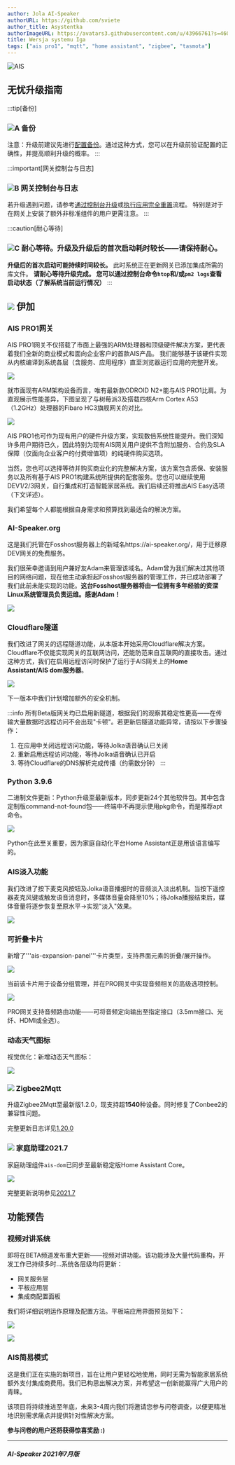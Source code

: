 ```yaml
---
author: Jola AI-Speaker
authorURL: https://github.com/sviete
author_title: Asystentka
authorImageURL: https://avatars3.githubusercontent.com/u/43966761?s=460&v=4
title: Wersja systemu Iga
tags: ["ais pro1", "mqtt", "home assistant", "zigbee", "tasmota"]
---
```


<div class="IntroAisBlogMenu" >

![AIS](/img/en/blog/202107/iga.png)

</div>

<!--truncate-->

## 无忧升级指南

:::tip[备份]
### ![A](/img/en/blog/202009/alpha-a-circle.png) 备份

注意：升级前建议先进行[配置备份](/docs/ais_bramka_configuration_software#kopia-zapasowa-konfiguracji)。通过这种方式，您可以在升级前验证配置的正确性，并提高顺利升级的概率。
:::

:::important[网关控制台与日志]
### ![B](/img/en/blog/202009/alpha-b-circle.png) 网关控制台与日志

若升级遇到问题，请参考[通过控制台升级](/docs/ais_bramka_update_manual)或[执行应用完全重置](/docs/ais_bramka_reset_ais_step_by_step)流程。
特别是对于在网关上安装了额外非标准组件的用户更需注意。
:::

:::caution[耐心等待]
### ![C](/img/en/blog/202009/alpha-c-circle.png) 耐心等待。升级及升级后的首次启动耗时较长——请保持耐心。

**升级后的首次启动可能持续时间较长。**
此时系统正在更新网关已添加集成所需的库文件。
**请耐心等待升级完成。
您可以通过控制台命令``htop``和/或``pm2 logs``查看启动状态（了解系统当前运行情况）**
:::

## ![](/img/en/blog/202107/iga.png) 伊加

### AIS PRO1网关

AIS PRO1网关不仅搭载了市面上最强的ARM处理器和顶级硬件解决方案，更代表着我们全新的商业模式和面向企业客户的首款AIS产品。
我们能够基于该硬件实现从内核编译到系统各层（含服务、应用程序）直至浏览器运行应用的完整开发。

![](/img/en/blog/202107/aispro1.png)

就市面现有ARM架构设备而言，唯有最新款ODROID N2+能与AIS PRO1比肩。为直观展示性能差异，下图呈现了与树莓派3及搭载四核Arm Cortex A53（1.2GHz）处理器的Fibaro HC3旗舰网关的对比。

![](/img/en/blog/202107/AIS-PRO1-Benchmark.png)

AIS PRO1也可作为现有用户的硬件升级方案，实现数倍系统性能提升。我们深知许多用户期待已久，因此特别为现有AIS网关用户提供不含附加服务、合约及SLA保障（仅面向企业客户的付费增值项）的纯硬件购买选项。

当然，您也可以选择等待并购买商业化的完整解决方案，该方案包含质保、安装服务以及所有基于AIS PRO1构建系统所提供的配套服务。您也可以继续使用DEV1/2/3网关，自行集成和打造智能家居系统。我们后续还将推出AIS Easy选项（下文详述）。

我们希望每个人都能根据自身需求和预算找到最适合的解决方案。

### AI-Speaker.org

这是我们托管在Fosshost服务器上的新域名https://ai-speaker.org/，用于迁移原DEV网关的免费服务。

我们很荣幸邀请到用户兼好友Adam来管理该域名。Adam曾为我们解决过其他项目的网络问题，现在他主动承担起Fosshost服务器的管理工作，并已成功部署了我们此前未能实现的功能。**这台Fosshost服务器将由一位拥有多年经验的资深Linux系统管理员负责运维。感谢Adam！**

![](/img/en/blog/202107/ais-org.png)

### Cloudflare隧道

我们改进了网关的远程隧道功能，从本版本开始采用Cloudflare解决方案。Cloudflare不仅能实现网关的互联网访问，还能防范来自互联网的直接攻击。通过这种方式，我们在启用远程访问时保护了运行于AIS网关上的**Home Assistant/AIS dom服务器**。

![](/img/en/blog/202107/tunel.png)

下一版本中我们计划增加额外的安全机制。

:::info
所有Beta版网关均已启用新隧道，根据我们的观察其稳定性更高——在传输大量数据时远程访问不会出现"卡顿"。若更新后隧道功能异常，请按以下步骤操作：

1. 在应用中关闭远程访问功能，等待Jolka语音确认已关闭
2. 重新启用远程访问功能，等待Jolka语音确认已开启
3. 等待Cloudflare的DNS解析完成传播（约需数分钟）
:::

### Python 3.9.6

二进制文件更新：Python升级至最新版本，同步更新24个其他软件包。其中包含定制版command-not-found包——终端中不再提示使用pkg命令，而是推荐apt命令。

![](/img/en/blog/202107/python.png)

Python在此至关重要，因为家庭自动化平台Home Assistant正是用该语言编写的。

### AIS淡入功能

我们改进了按下麦克风按钮及Jolka语音播报时的音频淡入淡出机制。当按下遥控器麦克风键或触发语音消息时，多媒体音量会降至10%；待Jolka播报结束后，媒体音量将逐步恢复至原水平→实现"淡入"效果。

![](https://aws1.discourse-cdn.com/free1/uploads/ai_speaker/optimized/2X/d/decf05916341b345e3be3a5beccb55faaffea4aa_2_690x483.jpeg)

### 可折叠卡片

新增了'''ais-expansion-panel'''卡片类型，支持界面元素的折叠/展开操作。

![](/img/en/blog/202107/aisep1.png)

当前该卡片用于设备分组管理，并在PRO网关中实现音频相关的高级选项控制。

![](/img/en/blog/202107/aisep2.png)

PRO网关支持音频路由功能——可将音频定向输出至指定接口（3.5mm接口、光纤、HDMI或全选）。

### 动态天气图标

视觉优化：新增动态天气图标：

![](/img/en/blog/202107/pogoda.gif)

### ![](/img/en/blog/202102/honeybee.png) Zigbee2Mqtt

升级Zigbee2Mqtt至最新版1.2.0，现支持超**1540**种设备。同时修复了Conbee2的兼容性问题。

完整更新日志详见[1.20.0](https://github.com/Koenkk/zigbee2mqtt/releases/tag/1.20.0)

### ![](/img/en/blog/202101/hass.png) 家庭助理2021.7

家庭助理组件``ais-dom``已同步至最新稳定版Home Assistant Core。

![](/img/en/blog/202107/ha.png)

完整更新说明参见[2021.7](https://www.home-assistant.io/blog/2021/07/07/release-20217/)

## 功能预告

### 视频对讲系统

即将在BETA频道发布重大更新——视频对讲功能。该功能涉及大量代码重构，开发工作已持续多时...系统各层级均将更新：

- 网关服务层
- 平板应用层
- 集成商配置面板

我们将详细说明运作原理及配置方法。平板端应用界面预览如下：

![](/img/en/blog/202107/vido1.jpg)

![](/img/en/blog/202107/vido2.jpg)

### AIS简易模式

这是我们正在实施的新项目，旨在让用户更轻松地使用，同时无需为智能家居系统额外支付集成商费用。我们已构思出解决方案，并希望这一创新能赢得广大用户的青睐。

该项目将持续推进至年底，未来3-4周内我们将邀请您参与问卷调查，以便更精准地识别需求痛点并提供针对性解决方案。

**参与问卷的用户还将获得惊喜奖励 :)**

--------

##### AI-Speaker 2021年7月版